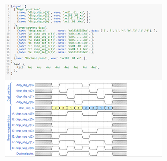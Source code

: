 ![equation](https://github.com/Filip-ZL/Digital-electronics-1/blob/master/labs/06-display_driver/readme.png)
